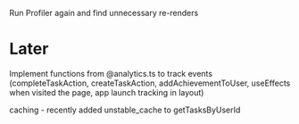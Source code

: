 Run Profiler again and find unnecessary re-renders

# Later

Implement functions from @analytics.ts to track events (completeTaskAction, createTaskAction, addAchievementToUser, useEffects when visited the page, app launch tracking in layout)

caching - recently added unstable_cache to getTasksByUserId
